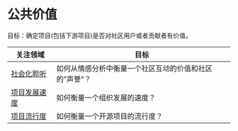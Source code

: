 # 公共价值

目标：确定项目(包括下游项目)是否对社区用户或者贡献者有价值。

| 关注领域 | 目标 |
| --- | --- |
| [社会化聆听](social-listening.md) | 如何从情感分析中衡量一个社区互动的价值和社区的”声誉“？ |
| [项目发展速度](project-velocity.md) | 如何衡量一个组织发展的速度？ |
| [项目流行度](project-popularity.md) | 如何衡量一个开源项目的流行度？ |
